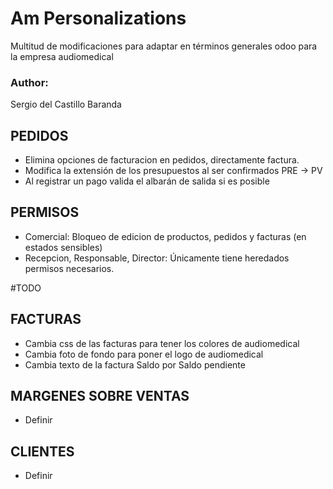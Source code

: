 # Am Personalizations
Multitud de modificaciones para adaptar en términos generales odoo para la empresa audiomedical

### Author: 
Sergio del Castillo Baranda

## PEDIDOS
* Elimina opciones de facturacion en pedidos, directamente factura.
* Modifica la extensión de los presupuestos al ser confirmados PRE -> PV
* Al registrar un pago valida el albarán de salida si es posible

## PERMISOS
* Comercial: Bloqueo de edicion de productos, pedidos y facturas (en estados sensibles)
* Recepcion, Responsable, Director: Únicamente tiene heredados permisos necesarios.


#TODO
## FACTURAS
* Cambia css de las facturas para tener los colores de audiomedical
* Cambia foto de fondo para poner el logo de audiomedical
* Cambia texto de la factura Saldo por Saldo pendiente

## MARGENES SOBRE VENTAS
* Definir
    
## CLIENTES
* Definir